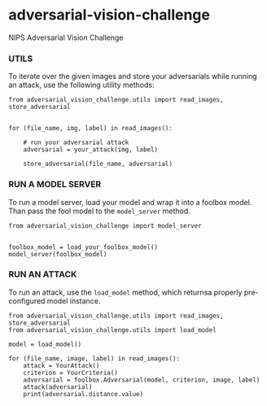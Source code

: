 # adversarial-vision-challenge
NIPS Adversarial Vision Challenge



### UTILS

To iterate over the given images and store your adversarials while running an attack,
use the following utility methods:

```
from adversarial_vision_challenge.utils import read_images, store_adversarial


for (file_name, img, label) in read_images():

    # run your adversarial attack
    adversarial = your_attack(img, label)

    store_adversarial(file_name, adversarial)

```


### RUN A MODEL SERVER

To run a model server, load your model and wrap it into a foolbox model.
Than pass the fool model to the `model_server` method.

```
from adversarial_vision_challenge import model_server


foolbox_model = load_your_foolbox_model()
model_server(foolbox_model)
```


### RUN AN ATTACK

To run an attack, use the `load_model` method, which returnsa properly pre-configured model instance.

```
from adversarial_vision_challenge.utils import read_images, store_adversarial
from adversarial_vision_challenge.utils import load_model

model = load_model()

for (file_name, image, label) in read_images():
    attack = YourAttack()
    criterion = YourCriteria()
    adversarial = foolbox.Adversarial(model, criterion, image, label)
    attack(adversarial)
    print(adversarial.distance.value)
```